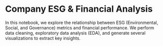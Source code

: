 # Company ESG & Financial Analysis

In this notebook, we explore the relationship between ESG (Environmental, Social, and Governance) metrics and financial performance. We perform data cleaning, exploratory data analysis (EDA), and generate several visualizations to extract key insights.
